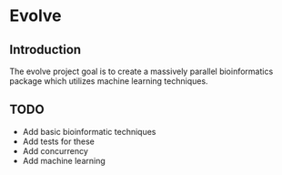 Evolve
======


Introduction
--------------

The evolve project goal is to create a massively parallel bioinformatics package which utilizes machine learning techniques.

TODO
--------------
* Add basic bioinformatic techniques
* Add tests for these
* Add concurrency
* Add machine learning

